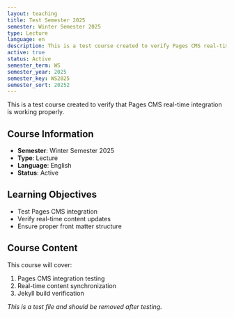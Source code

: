 ```yaml
---
layout: teaching
title: Test Semester 2025
semester: Winter Semester 2025
type: Lecture
language: en
description: This is a test course created to verify Pages CMS real-time integration
active: true
status: Active
semester_term: WS
semester_year: 2025
semester_key: WS2025
semester_sort: 20252
---
```

This is a test course created to verify that Pages CMS real-time integration is working properly.

## Course Information
- **Semester**: Winter Semester 2025
- **Type**: Lecture
- **Language**: English
- **Status**: Active

## Learning Objectives
- Test Pages CMS integration
- Verify real-time content updates
- Ensure proper front matter structure

## Course Content
This course will cover:
1. Pages CMS integration testing
2. Real-time content synchronization
3. Jekyll build verification

*This is a test file and should be removed after testing.* 